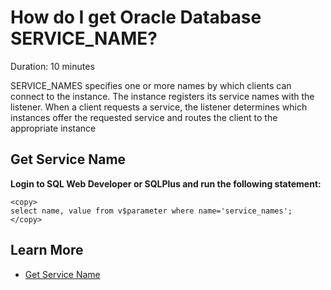 # How do I get Oracle Database SERVICE_NAME? 
Duration: 10 minutes

SERVICE_NAMES specifies one or more names by which clients can connect to the instance. The instance registers its service names with the listener. When a client requests a service, the listener determines which instances offer the requested service and routes the client to the appropriate instance 

## Get Service Name

**Login to SQL Web Developer or SQLPlus and run the following statement:**

```
<copy>
select name, value from v$parameter where name='service_names';
</copy>
```
 
## Learn More
* [Get Service Name](https://docs.oracle.com/cd/B19306_01/server.102/b14237/initparams188.htm )

